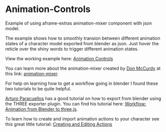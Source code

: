 # Animation-Controls
Example of using aframe-extras animation-mixer component with json model.

The example shows how to smoothly transion between different animation states of a character model exported from blender as json. Just hover the reticle over the shiny words to trigger different animation states.

View the working example here: [Animation Controls](https://rexraptor08.github.io/animation-controls/)

You can learn more about the animation-mixer created by [Don McCurdy](https://github.com/donmccurdy) at this link: [animation-mixer](https://github.com/donmccurdy/aframe-extras/blob/master/src/loaders/README.md).

For help on learning how to get a workflow going in blender I found these two tutorials to be quite helpful.

[Arturo Paracuellos](https://github.com/arturitu) has a good tutorial on how to export from blender using the THREE exporter plugin. You can find his tutorial here: [Workflow: Animation from Blender to three.js](http://unboring.net/workflows/animation.html).

To learn how to create and import animation actions to your character see this great little tutorial: [Creating and Editing Actions](https://www.youtube.com/watch?v=Gb152Qncn2s)



